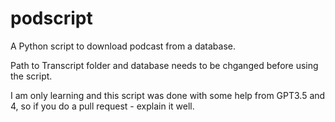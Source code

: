 # podscript
A Python script to download podcast from a database.

Path to Transcript folder and database needs to be chganged before using the script.

I am only learning and this script was done with some help from GPT3.5 and 4, so if you do a pull request - explain it well.
